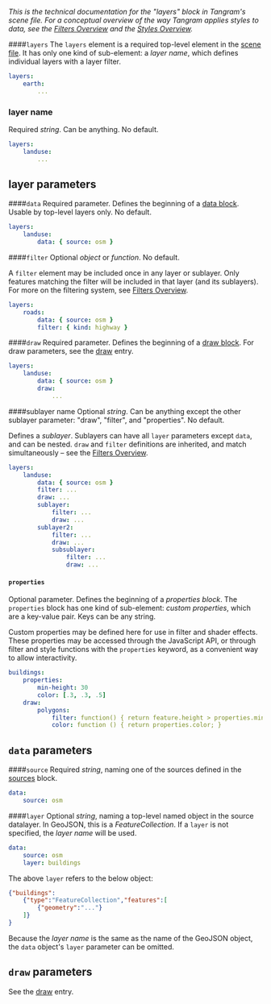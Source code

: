 *This is the technical documentation for the "layers" block in Tangram's scene file. For a conceptual overview of the way Tangram applies styles to data, see the [Filters Overview](Filters-Overview.md) and the [Styles Overview](Styles-Overview.md).*

####`layers`
The `layers` element is a required top-level element in the [scene file](scene-file.md). It has only one kind of sub-element: a *layer name*, which defines individual layers with a layer filter.

```yaml
layers:
    earth:
        ...
```

### layer name
Required _string_. Can be anything. No default.

```yaml
layers:
    landuse:
        ...
```
## layer parameters

####`data`
Required parameter. Defines the beginning of a [data block](#data-parameters). Usable by top-level layers only. No default.
```yaml
layers:
    landuse:
        data: { source: osm }
```

####`filter`
Optional _object_ or _function_. No default.

A `filter` element may be included once in any layer or sublayer. Only features matching the filter will be included in that layer (and its sublayers). For more on the filtering system, see [Filters Overview](Filters-Overview.md).

```yaml
layers:
    roads:
        data: { source: osm }
        filter: { kind: highway }
```

####`draw`
Required parameter. Defines the beginning of a [draw block](#draw-parameters). For draw parameters, see the [draw](draw.md) entry.
```yaml
layers:
    landuse:
        data: { source: osm }
        draw:
            ...
```

####sublayer name
Optional _string_. Can be anything except the other sublayer parameter: "draw", "filter", and "properties". No default.

Defines a _sublayer_. Sublayers can have all `layer` parameters except `data`, and can be nested. `draw` and `filter` definitions are inherited, and match simultaneously – see the [Filters Overview](Filters-Overview.md).

```yaml
layers:
    landuse:
        data: { source: osm }
        filter: ...
        draw: ...
        sublayer:
            filter: ...
            draw: ...
        sublayer2:
            filter: ...
            draw: ...
            subsublayer:
                filter: ...
                draw: ...
```

#### `properties`
Optional parameter. Defines the beginning of a _properties block_. The `properties` block has one kind of sub-element: _custom properties_, which are a key-value pair. Keys can be any string.

Custom properties may be defined here for use in filter and shader effects. These properties may be accessed through the JavaScript API, or through filter and style functions with the `properties` keyword, as a convenient way to allow interactivity.

```yaml
buildings:
    properties:
        min-height: 30
        color: [.3, .3, .5]
    draw:
        polygons:
            filter: function() { return feature.height > properties.min-height; }
            color: function () { return properties.color; }
```


## `data` parameters

####`source`
Required _string_, naming one of the sources defined in the [sources](sources.md) block.

```yaml
data:
    source: osm
```

####`layer`
Optional _string_, naming a top-level named object in the source datalayer. In GeoJSON, this is a _FeatureCollection_. If a `layer` is not specified, the _layer name_ will be used.
```yaml
data:
    source: osm
    layer: buildings
```
The above `layer` refers to the below object:
```json
{"buildings":
    {"type":"FeatureCollection","features":[
        {"geometry":"..."}
    ]}
}
```
Because the _layer name_ is the same as the name of the GeoJSON object, the `data` object's `layer` parameter can be omitted.


## `draw` parameters

See the [draw](draw.md) entry.
